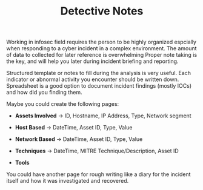﻿---
layout: post
title: Detective Notes 

---

Working in infosec field requires the person to be highly organized espcially when responding to a cyber incident in a complex environment. The amount of data to collected for later reference is overwhelming Proper note taking is the key, and will help you later during incident briefing and reporting. 


<!-- more -->

Structured template or notes to fill during the analysis is very useful. Each indicator or abnormal activity you encounter should be written down. Spreadsheet is a good option to document incident findings (mostly IOCs) and how did you finding them.

Maybe you could create the following pages:

* **Assets Involved** → ID, Hostname, IP Address, Type, Network segment 

* **Host Based** → DateTime, Asset ID, Type, Value 

* **Network Based** → DateTime, Asset ID, Type, Value 

* **Techniques** → DateTime, MITRE Technique/Description, Asset ID

* **Tools** 

You could have another page for rough writing like a diary for the incident itself and how it was investigated and recovered. 

<br>
<br>


